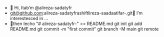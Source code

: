- 👋 Hi, Itab’m @alireza-sadatyfr
- git@github.com:alireza-sadatyfrashiftlireza-saadaatifar-.git👀 I’m interestesced in ...
- 🌱then Iecho "# alireza-sadatyfr-" >> README.md 
git init 
git add README.md 
git commit -m "first commit" 
git branch -M main 
git remote 
